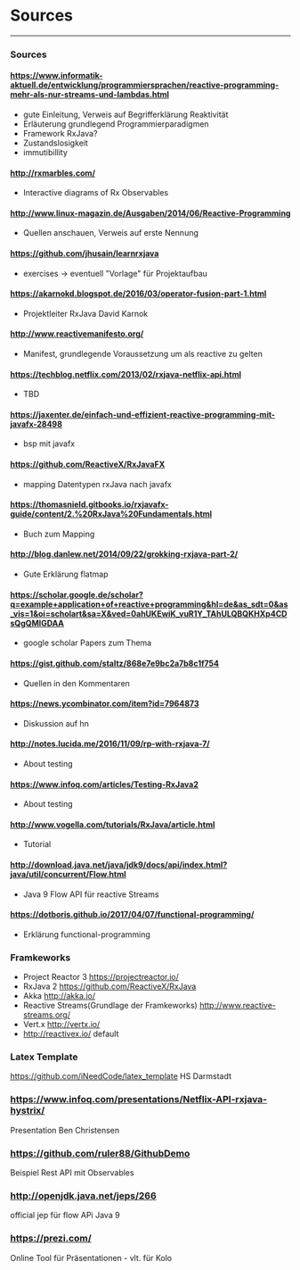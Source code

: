 # Sources
---
### Sources
#### https://www.informatik-aktuell.de/entwicklung/programmiersprachen/reactive-programming-mehr-als-nur-streams-und-lambdas.html
- gute Einleitung, Verweis auf Begrifferklärung Reaktivität
- Erläuterung grundlegend Programmierparadigmen
- Framework RxJava?
- Zustandslosigkeit
- immutibillity

#### http://rxmarbles.com/
- Interactive diagrams of Rx Observables

#### http://www.linux-magazin.de/Ausgaben/2014/06/Reactive-Programming
- Quellen anschauen, Verweis auf erste Nennung

#### https://github.com/jhusain/learnrxjava
- exercises -> eventuell "Vorlage" für Projektaufbau

#### https://akarnokd.blogspot.de/2016/03/operator-fusion-part-1.html
- Projektleiter RxJava David Karnok

#### http://www.reactivemanifesto.org/
- Manifest, grundlegende Voraussetzung um als reactive zu gelten

#### https://techblog.netflix.com/2013/02/rxjava-netflix-api.html
- TBD

#### https://jaxenter.de/einfach-und-effizient-reactive-programming-mit-javafx-28498
- bsp mit javafx

#### https://github.com/ReactiveX/RxJavaFX
- mapping Datentypen rxJava nach javafx

#### https://thomasnield.gitbooks.io/rxjavafx-guide/content/2.%20RxJava%20Fundamentals.html
- Buch zum Mapping

#### http://blog.danlew.net/2014/09/22/grokking-rxjava-part-2/
- Gute Erklärung flatmap

#### https://scholar.google.de/scholar?q=example+application+of+reactive+programming&hl=de&as_sdt=0&as_vis=1&oi=scholart&sa=X&ved=0ahUKEwiK_vuR1Y_TAhULQBQKHXp4CDsQgQMIGDAA
- google scholar Papers zum Thema

#### https://gist.github.com/staltz/868e7e9bc2a7b8c1f754
- Quellen in den Kommentaren

#### https://news.ycombinator.com/item?id=7964873
- Diskussion auf hn

#### http://notes.lucida.me/2016/11/09/rp-with-rxjava-7/
- About testing

#### https://www.infoq.com/articles/Testing-RxJava2
- About testing

#### http://www.vogella.com/tutorials/RxJava/article.html
- Tutorial

#### http://download.java.net/java/jdk9/docs/api/index.html?java/util/concurrent/Flow.html
- Java 9 Flow API für reactive Streams

#### https://dotboris.github.io/2017/04/07/functional-programming/
- Erklärung functional-programming


### Framkeworks
- Project Reactor 3 https://projectreactor.io/
- RxJava 2 https://github.com/ReactiveX/RxJava
- Akka http://akka.io/
- Reactive Streams(Grundlage der Framkeworks) http://www.reactive-streams.org/
- Vert.x http://vertx.io/
- http://reactivex.io/ default

### Latex Template
https://github.com/iNeedCode/latex_template HS Darmstadt

### https://www.infoq.com/presentations/Netflix-API-rxjava-hystrix/
Presentation Ben Christensen

### https://github.com/ruler88/GithubDemo
Beispiel Rest API mit Observables

### http://openjdk.java.net/jeps/266
official jep für flow APi Java 9

### https://prezi.com/
Online Tool für Präsentationen - vlt. für Kolo
